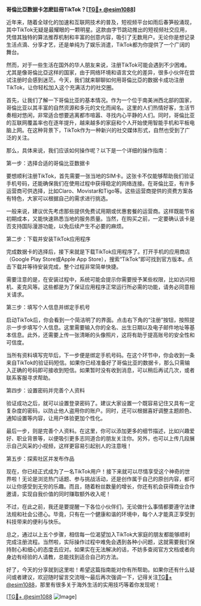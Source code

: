 **哥倫比亞数据卡怎麽註冊TikTok？[[TG💪+ @esim1088](https://t.me/s/esim1088)]**

近年来，随着全球化的加速和互联网技术的普及，短视频平台如雨后春笋般涌现，其中TikTok无疑是最耀眼的一颗明星。这款由字节跳动推出的短视频社交应用，凭借其独特的算法推荐机制和丰富的创意内容，吸引了无数用户。无论你是想记录生活点滴、分享才艺，还是单纯为了娱乐消遣，TikTok都为你提供了一个广阔的舞台。

然而，对于一些生活在国外的华人朋友来说，注册TikTok可能会遇到不少困难。尤其是像哥倫比亞这样的国家，由于网络环境和语言文化的差异，很多小伙伴在尝试注册时会感到迷茫。今天，我们就来聊聊如何用哥倫比亞的数据卡成功注册TikTok，让你轻松加入这个充满活力的社交圈。

首先，让我们了解一下哥倫比亚的基本情况。作为一个位于南美洲西北部的国家，哥倫比亚以其丰富的自然资源和多元的文化而闻名。这里的人们热情好客，生活节奏相对悠闲，非常适合想要逃离都市喧嚣、寻找内心平静的人们。同时，哥倫比亚的互联网覆盖率也在逐年提升，越来越多的家庭和个人开始使用智能手机和平板电脑上网。在这种背景下，TikTok作为一种新兴的社交媒体形式，自然也受到了广泛的关注。

那么，具体来说，我们应该如何操作呢？以下是一个详细的操作指南：

第一步：选择合适的哥倫比亚数据卡

要想顺利注册TikTok，首先需要一张当地的SIM卡。这张卡不仅能够帮助我们验证手机号码，还能确保我们在使用过程中获得稳定的网络连接。在哥倫比亚，有许多运营商可供选择，比如Claro、Movistar和Tigo等。这些运营商提供的资费方案各有特色，大家可以根据自己的需求进行挑选。

一般来说，建议优先考虑那些提供免费试用期或优惠套餐的运营商。这样既能节省初期成本，又能快速熟悉当地的服务质量。当然，在购买之前，一定要确认该卡是否支持国际漫游功能，以免后续产生不必要的麻烦。

第二步：下载并安装TikTok应用程序

完成数据卡的选择后，接下来就是下载TikTok应用程序了。打开手机的应用商店（Google Play Store或Apple App Store），搜索“TikTok”即可找到官方版本。点击下载并等待安装完成，整个过程非常简单快捷。

需要注意的是，在安装过程中，系统可能会提示你需要授予某些权限，比如访问相机、麦克风等。这些都是为了保证应用程序正常运行所必需的功能，请务必同意相关请求。

第三步：填写个人信息并绑定手机号

启动TikTok后，你会看到一个简洁明了的界面。点击右下角的“注册”按钮，按照提示一步步填写个人信息。这里需要输入你的全名、出生日期以及电子邮件地址等基本信息。此外，还需要上传一张清晰的头像照片，这将有助于提高账号的安全性和可信度。

当所有资料填写完毕后，下一步便是绑定手机号码。在这个环节中，你会收到一条来自TikTok的验证码短信。如果你已经准备好了哥倫比亚的数据卡，那么只需输入正确的号码即可接收到短信。如果暂时没有收到消息，可以稍后再试几次，或者联系客服寻求帮助。

第四步：设置密码并完善个人资料

验证成功之后，就可以设置登录密码了。建议大家设置一个既容易记住又具有一定复杂度的密码，以防止他人盗用你的账户。同时，还可以根据喜好调整主题颜色、通知设置等内容，让用户体验更加个性化。

最后一步，则是完善个人资料。在这里，你可以添加更多的细节描述，比如兴趣爱好、职业背景等，以便吸引更多志同道合的朋友关注你。另外，也可以上传几段展示自己风采的小视频，这样更容易引起别人的注意哦！

第五步：探索社区并发布作品

现在，你已经正式成为了一名TikTok用户！接下来就可以尽情享受这个神奇的世界啦！无论是浏览热门话题、参与挑战活动，还是创作属于自己的原创内容，都可以让你感受到无穷的乐趣。而且，随着粉丝数量的增长，你还有机会获得商业合作邀请，实现自我价值的同时赚取额外收入呢！

不过，在此之前，我还是要提醒一下各位小伙伴们，无论做什么事情都要遵守法律法规和社会公德心。毕竟，只有在一个健康和谐的环境中，每个人才能真正享受到科技带来的便利与快乐。

总之，通过以上五个步骤，相信每一位渴望加入TikTok大家庭的朋友都能够顺利完成注册流程。当然啦，实际操作过程中难免会遇到各种小问题，这就需要我们保持耐心和细心的态度去应对。如果实在无法解决的话，不妨多查阅官方文档或者向身边有经验的人请教，总能找到适合自己的方法。

好了，今天的分享就到这里啦！希望这篇指南能对你有所帮助。如果你还有什么疑问或者建议，欢迎随时留言交流哦～最后再次强调一下，记得关注[TG💪+ @esim1088](https://t.me/s/esim1088)，那里有很多关于海外生活的实用技巧等着你发现呢！

[[TG💪+ @esim1088](https://t.me/s/esim1088) ![Image](https://i.postimg.cc/4NQfJmqS/Snipaste-2025-05-13-00-14-12.png)]